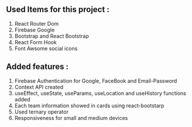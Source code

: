 ## Used Items for this project :
1. React Router Dom
2. Firebase Google
3. Bootstrap and React Bootstrap
4. React Form Hook
5. Font Awsome social icons

## Added features :
1. Firebase Authentication for Google, FaceBook and Email-Password
2. Context API created
3. useEffect, useState, useParams, useLocation and useHistory functions added
4. Each team information showed in cards using react-bootstarp
5. Used ternary operator
6. Responsiveness for small and medium devices